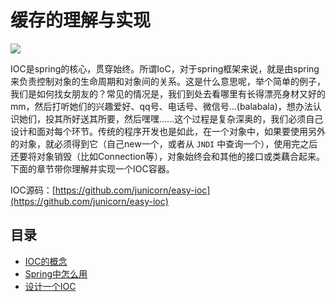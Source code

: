 # 缓存的理解与实现

![](http://i.imgur.com/HLyJOSv.png)

IOC是spring的核心，贯穿始终。所谓IoC，对于spring框架来说，就是由spring来负责控制对象的生命周期和对象间的关系。这是什么意思呢，举个简单的例子，我们是如何找女朋友的？常见的情况是，我们到处去看哪里有长得漂亮身材又好的mm，然后打听她们的兴趣爱好、qq号、电话号、微信号...(balabala)，想办法认识她们，投其所好送其所要，然后嘿嘿……这个过程是复杂深奥的，我们必须自己设计和面对每个环节。传统的程序开发也是如此，在一个对象中，如果要使用另外的对象，就必须得到它（自己new一个，或者从 `JNDI` 中查询一个），使用完之后还要将对象销毁（比如Connection等），对象始终会和其他的接口或类藕合起来。
下面的章节带你理解并实现一个IOC容器。

IOC源码：[https://github.com/junicorn/easy-ioc](https://github.com/junicorn/easy-ioc)

## 目录

* [IOC的概念](1.concept.md)
* [Spring中怎么用](2.spring.md)
* [设计一个IOC](3.myioc.md)
